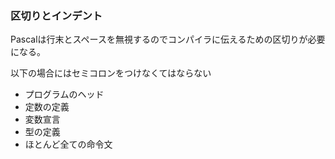 ### 区切りとインデント

Pascalは行末とスペースを無視するのでコンパイラに伝えるための区切りが必要になる。

以下の場合にはセミコロンをつけなくてはならない
- プログラムのヘッド
- 定数の定義
- 変数宣言
- 型の定義
- ほとんど全ての命令文



